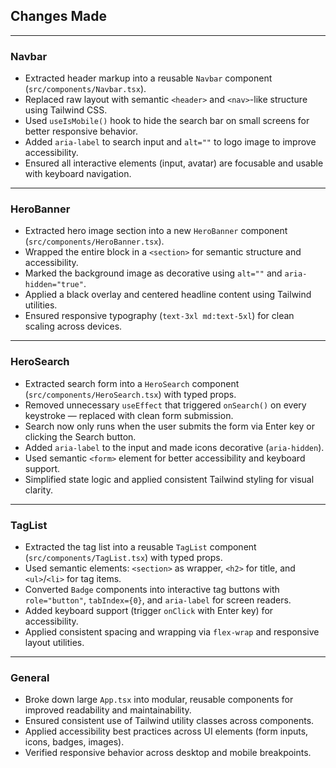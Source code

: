 ## Changes Made

---

### Navbar

- Extracted header markup into a reusable `Navbar` component (`src/components/Navbar.tsx`).
- Replaced raw layout with semantic `<header>` and `<nav>`-like structure using Tailwind CSS.
- Used `useIsMobile()` hook to hide the search bar on small screens for better responsive behavior.
- Added `aria-label` to search input and `alt=""` to logo image to improve accessibility.
- Ensured all interactive elements (input, avatar) are focusable and usable with keyboard navigation.

---

### HeroBanner

- Extracted hero image section into a new `HeroBanner` component (`src/components/HeroBanner.tsx`).
- Wrapped the entire block in a `<section>` for semantic structure and accessibility.
- Marked the background image as decorative using `alt=""` and `aria-hidden="true"`.
- Applied a black overlay and centered headline content using Tailwind utilities.
- Ensured responsive typography (`text-3xl md:text-5xl`) for clean scaling across devices.

---

### HeroSearch

- Extracted search form into a `HeroSearch` component (`src/components/HeroSearch.tsx`) with typed props.
- Removed unnecessary `useEffect` that triggered `onSearch()` on every keystroke — replaced with clean form submission.
- Search now only runs when the user submits the form via Enter key or clicking the Search button.
- Added `aria-label` to the input and made icons decorative (`aria-hidden`).
- Used semantic `<form>` element for better accessibility and keyboard support.
- Simplified state logic and applied consistent Tailwind styling for visual clarity.

---

### TagList

- Extracted the tag list into a reusable `TagList` component (`src/components/TagList.tsx`) with typed props.
- Used semantic elements: `<section>` as wrapper, `<h2>` for title, and `<ul>`/`<li>` for tag items.
- Converted `Badge` components into interactive tag buttons with `role="button"`, `tabIndex={0}`, and `aria-label` for screen readers.
- Added keyboard support (trigger `onClick` with Enter key) for accessibility.
- Applied consistent spacing and wrapping via `flex-wrap` and responsive layout utilities.

---

### General

- Broke down large `App.tsx` into modular, reusable components for improved readability and maintainability.
- Ensured consistent use of Tailwind utility classes across components.
- Applied accessibility best practices across UI elements (form inputs, icons, badges, images).
- Verified responsive behavior across desktop and mobile breakpoints.
